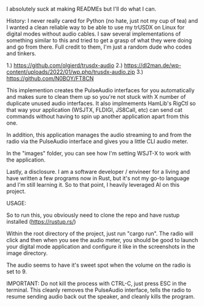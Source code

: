 I absolutely suck at making READMEs but I'll do what I can.

History:
I never really cared for Python (no hate, just not my cup of tea) and I wanted a clean reliable way to be able to use my trUSDX on Linux for digital modes without audio cables. 
I saw several implementations of something similar to this and tried to get a grasp of what they were doing and go from there. Full credit to them, I'm just a random dude who codes and tinkers.

1.) https://github.com/olgierd/trusdx-audio
2.) https://dl2man.de/wp-content/uploads/2022/01/wp.php/trusdx-audio.zip
3.) https://github.com/N0BOY/FT8CN

This implemention creates the PulseAudio interfaces for you automatically and makes sure to clean them up so you're not stuck with X number of duplicate unused audio interfaces. It also
implmements HamLib's RigCtl so that way your application (WSJTX, FLDIGI, JS8Call, etc) can send cat commands without having to spin up another application apart from this one.

In addition, this application manages the audio streaming to and from the radio via the PulseAudio interface and gives you a little CLI audio meter.

In the "images" folder, you can see how I'm setting WSJT-X to work with the application.

Lastly, a disclosure.
I am a software developer / envineer for a living and have written a few programs now in Rust, but it's not my go-to language and I'm still learning it. So to that point, I heavily leveraged AI on this project.

USAGE: 

So to run this, you obviously need to clone the repo and have rustup installed (https://rustup.rs/)

Within the root directory of the project, just run "cargo run". The radio will click and then when you see the audio meter, you should be good to launch your digital mode application and configure it like in the screenshots in the image directory.

The audio seems to have it's sweet spot when the volume on the radio is set to 9.

IMPORTANT: Do not kill the process with CTRL-C, just press ESC in the terminal. This cleanly removes the PulseAudio interface, tells the radio to resume sending audio back out the speaker, and cleanly kills the program.
